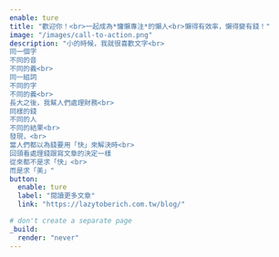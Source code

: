 ```yaml
---
enable: ture
title: "歡迎你！<br>一起成為*慵懶專注*的懶人<br>懶得有效率，懶得變有錢！"
image: "/images/call-to-action.png"
description: "小的時候，我就很喜歡文字<br>
同一個字
不同的音
不同的義<br>
同一組詞
不同的字
不同的義<br>
長大之後，我幫人們處理財務<br>
同樣的錢
不同的人
不同的結果<br>
發現，<br>
當人們都以為錢要用「快」來解決時<br>
回頭看處理錢跟寫文章的決定一樣
從來都不是求「快」<br>
而是求「美」"
button:
  enable: ture
  label: "閱讀更多文章"
  link: "https://lazytoberich.com.tw/blog/"

# don't create a separate page
_build:
  render: "never"
---
```

